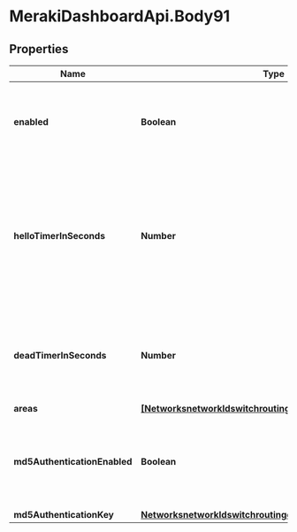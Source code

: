# MerakiDashboardApi.Body91

## Properties
Name | Type | Description | Notes
------------ | ------------- | ------------- | -------------
**enabled** | **Boolean** | Boolean value to enable or disable OSPF routing. OSPF routing is disabled by default. | [optional] 
**helloTimerInSeconds** | **Number** | Time interval in seconds at which hello packet will be sent to OSPF neighbors to maintain connectivity. Value must be between 1 and 255. Default is 10 seconds | [optional] 
**deadTimerInSeconds** | **Number** | Time interval to determine when the peer will be declare inactive/dead. Value must be between 1 and 65535 | [optional] 
**areas** | [**[NetworksnetworkIdswitchroutingospfAreas]**](NetworksnetworkIdswitchroutingospfAreas.md) | OSPF areas | [optional] 
**md5AuthenticationEnabled** | **Boolean** | Boolean value to enable or disable MD5 authentication. MD5 authentication is disabled by default. | [optional] 
**md5AuthenticationKey** | [**NetworksnetworkIdswitchroutingospfMd5AuthenticationKey**](NetworksnetworkIdswitchroutingospfMd5AuthenticationKey.md) |  | [optional] 
